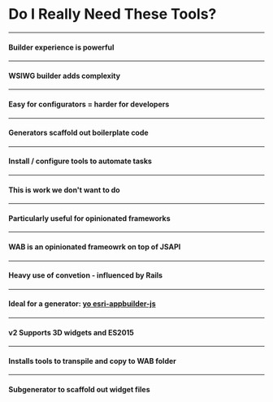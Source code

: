 <!-- .slide: data-background="reveal.js/img/bg-4.png" -->
# Do I Really Need These Tools?

---

<!-- .slide: data-background="img/wab-builder.png" -->
#### Builder experience is powerful

---

<!-- .slide: data-background="img/wab-builder.png" -->
#### WSIWG builder adds complexity


---

<!-- .slide: data-background="img/problem-7658225516_00cf277f83_z.jpg" -->
#### Easy for configurators = harder for developers 

---

<!-- .slide: data-background="img/scaffold-2520054449_b8d243d857_z.jpg" -->
#### Generators scaffold out boilerplate code

---

<!-- .slide: data-background="img/scaffold-2520054449_b8d243d857_z.jpg" -->
#### Install / configure tools to automate tasks

---

<!-- .slide: data-background="img/scaffold-2520054449_b8d243d857_z.jpg" -->
#### This is work we don't want to do

---

<!-- .slide: data-background="img/emberjs-logo.png" data-background-size="500px" data-background-color="#fff" -->
#### Particularly useful for opinionated frameworks

---

<!-- .slide: data-background="img/wab-exploded.png" data-background-size="800px" data-background-color="#fff" -->
#### WAB is an opinionated frameowrk on top of JSAPI

---

<!-- .slide: data-background="img/wab-widget-conventions.png" -->
#### Heavy use of convetion - influenced by Rails

---

<!-- .slide: data-background="img/wab-generator-sceenshot.png" data-background-size="634px" data-background-color="#000" -->
#### Ideal for a generator: [yo esri-appbuilder-js](https://www.npmjs.com/package/generator-esri-appbuilder-js)

---

<!-- .slide: data-background="img/wab-generator-sceenshot.png" data-background-size="634px" data-background-color="#000" -->
#### v2 Supports 3D widgets and ES2015

---

<!-- .slide: data-background="img/wab-generator-sceenshot.png" data-background-size="634px" data-background-color="#000" -->
#### Installs tools to transpile and copy to WAB folder

---

<!-- .slide: data-background="img/wab-generator-sceenshot.png" data-background-size="634px" data-background-color="#000" -->
#### Subgenerator to scaffold out widget files
